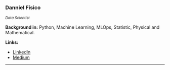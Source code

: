 ### Danniel Físico

<sub>*Data Scientist*</sub>

**Background in:** Python, Machine Learning, MLOps, Statistic, Physical and Mathematical.

**Links:**
* [LinkedIn](http://www.linkedin.com/in/daniel-mulato)
* [Medium](https://medium.com/dnnielcientista)

---
